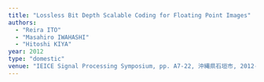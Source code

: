 ```yaml
---
title: "Lossless Bit Depth Scalable Coding for Floating Point Images"
authors:
  - "Reira ITO"
  - "Masahiro IWAHASHI"
  - "Hitoshi KIYA"
year: 2012
type: "domestic"
venue: "IEICE Signal Processing Symposium, pp. A7-22, 沖縄県石垣市, 2012-11-29."
---
```

